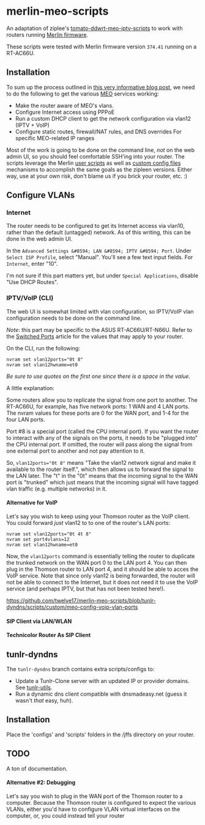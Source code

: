 merlin-meo-scripts
==================

An adaptation of ziplee's  [tomato-ddwrt-meo-iptv-scripts](https://github.com/zipleen/tomato-ddwrt-meo-iptv-scripts) to work with routers running [Merlin firmware](http://www.lostrealm.ca/tower/node/79).

These scripts were tested with Merlin firmware version `374.41` running on a RT-AC66U.

## Installation

To sum up the process outlined in [this very informative blog post](http://blog.zipleen.com/2010/10/how-to-make-meo-fiber-iptv-service-work.html), we need to do the following to get the various [MEO](http://meo.pt) services working: 

* Make the router aware of MEO's vlans.
* Configure Internet access using PPPoE
* Run a custom DHCP client to get the network configuration via vlan12 (IPTV + VoIP)
* Configure static routes, firewall/NAT rules, and DNS overrides For specific MEO-related IP ranges

Most of the work is going to be done on the command line, *not* on the web admin UI, so you should feel comfortable SSH'ing into your router.  The scripts leverage the Merlin [user scripts](https://github.com/RMerl/asuswrt-merlin/wiki/User-scripts) as well as [custom config files](https://github.com/RMerl/asuswrt-merlin/wiki/Custom-config-files) mechanisms to accomplish the same goals as the zipleen versions.  Either way, use at your own risk, don't blame us if you brick your router, etc.  :)

Configure VLANs
---------------


### Internet

The router needs to be configured to get its Internet access via vlan10, rather than the default (untagged) network.  As of this writing, this can be done in the web admin UI.  

In the `Advanced Settings &#8594; LAN &#8594; IPTV &#8594; Port`.  Under `Select ISP Profile`, select "Manual".  You'll see a few text input fields.  For `Internet`, enter "10".

I'm not sure if this part matters yet, but under `Special Applications`, disable "Use DHCP Routes".

### IPTV/VoIP (CLI)

The web UI is somewhat limited with vlan configuration, so IPTV/VoIP vlan configuration needs to be done on the command line.

*Note*: this part may be specific to the ASUS RT-AC66U/RT-N66U.  Refer to the [Switched Ports](http://www.dd-wrt.com/wiki/index.php/Switched_Ports) article for the values that may apply to your router.

On the CLI, run the following:

```
nvram set vlan12ports="0t 8"
nvram set vlan12hwname=et0
```
*Be sure to use quotes on the first one since there is a space in the value.*

A little explanation:

Some routers allow you to replicate the signal from one port to another.  The RT-AC66U, for example, has five network ports: 1 WAN and 4 LAN ports.  The nvram values for these ports are 0 for the WAN port, and 1-4 for the four LAN ports. 

Port #8 is a special port (called the CPU internal port).  If you want the router to interact with any of the signals on the ports, it needs to be "plugged into" the CPU internal port.  If omitted, the router will pass along the signal from one external port to another and not pay attention to it.  

So, `vlan12ports="0t 8"` means "Take the vlan12 network signal and make it available to the router itself.", which then allows us to forward the signal to the LAN later.   The "t" in the "0t" means that the incoming signal to the WAN port is "trunked" which just means that the incoming signal will have tagged vlan traffic (e.g. multiple networks) in it.  

#### Alternative for VoIP

Let's say you wish to keep using your Thomson router as the VoIP client.  You could forward *just* vlan12 to to one of the router's LAN ports:

```
nvram set vlan12ports="0t 4t 8"
nvram set port4vlans=12
nvram set vlan12hwname=et0
```

Now, the `vlan12ports` command is essentially telling the router to duplicate the trunked network on the WAN port 0 to the LAN port 4.  You can then plug in the Thomson router to LAN port 4, and it should be able to acces the VoIP service.  Note that since only vlan12 is being forwarded, the router will not be able to connect to the Internet, but it does not need it to use the VoIP service (and perhaps IPTV, but that has not been tested here!).






https://github.com/twelve17/merlin-meo-scripts/blob/tunlr-dyndns/scripts/custom/meo-config-voip-vlan-ports



#### SIP Client via LAN/WLAN


#### Technicolor Router As SIP Client


tunlr-dyndns
-------------

The `tunlr-dyndns` branch contains extra scripts/configs to:
- Update a Tunlr-Clone server with an updated IP or provider domains.  See [tunlr-utils](https://github.com/twelve17/tunlr-utils).
- Run a dynamic dns client compatible with dnsmadeasy.net (guess it wasn't *that* easy, huh).


## Installation

Place the 'configs' and 'scripts' folders in the /jffs directory on your router.

## TODO

A ton of documentation.



#### Alternative #2: Debugging 

Let's say you wish to plug in the WAN port of the Thomson router to a computer.  Because the Thomson router is configured to expect the various VLANs, either you'd have to configure VLAN virtual interfaces on the computer, or, you could instead tell your router 
